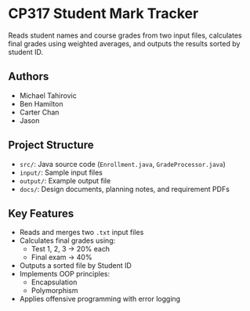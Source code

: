 # CP317 Student Mark Tracker

Reads student names and course grades from two input files, calculates final grades using weighted averages, and outputs the results sorted by student ID.

## Authors
- Michael Tahirovic
- Ben Hamilton
- Carter Chan
- Jason

## Project Structure

- `src/`: Java source code (`Enrollment.java`, `GradeProcessor.java`)
- `input/`: Sample input files
- `output/`: Example output file
- `docs/`: Design documents, planning notes, and requirement PDFs

## Key Features

- Reads and merges two `.txt` input files
- Calculates final grades using:
  - Test 1, 2, 3 → 20% each
  - Final exam → 40%
- Outputs a sorted file by Student ID
- Implements OOP principles:
  - Encapsulation
  - Polymorphism
- Applies offensive programming with error logging

